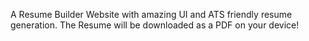 A Resume Builder Website with amazing UI and ATS friendly resume generation.
The Resume will be downloaded as a PDF on your device!
